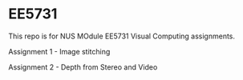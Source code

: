 # EE5731

This repo is for NUS MOdule EE5731 Visual Computing assignments.


Assignment 1 - Image stitching

Assignment 2 - Depth from Stereo and Video